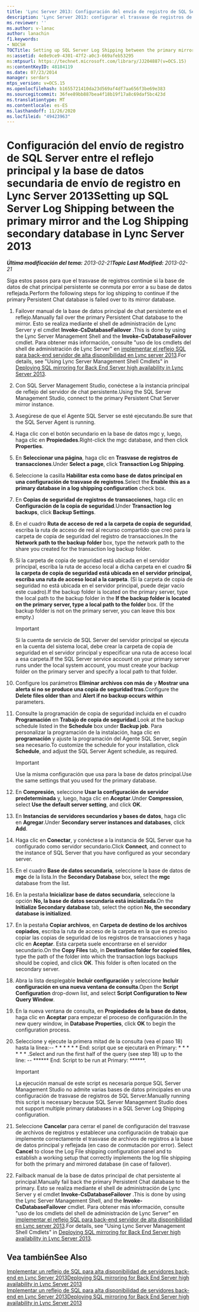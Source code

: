 ```yaml
---
title: 'Lync Server 2013: Configuración del envío de registro de SQL Server entre el reflejo principal y la base de datos secundaria de envío de registro'
description: 'Lync Server 2013: configurar el trasvase de registros de SQL Server entre el reflejo principal y la base de datos secundaria de trasvase de registros.'
ms.reviewer: ''
ms.author: v-lanac
author: lanachin
f1.keywords:
- NOCSH
TOCTitle: Setting up SQL Server Log Shipping between the primary mirror and the Log Shipping secondary database
ms:assetid: 4e8e9ce9-4301-47f2-a0c3-669afeb53295
ms:mtpsurl: https://technet.microsoft.com/library/JJ204887(v=OCS.15)
ms:contentKeyID: 48184119
ms.date: 07/23/2014
manager: serdars
mtps_version: v=OCS.15
ms.openlocfilehash: b1655721410da23d569af4df7aa656f3be69e383
ms.sourcegitcommit: 36fee89bb887bea4f18b19f17a8c69daf5bc423d
ms.translationtype: MT
ms.contentlocale: es-ES
ms.lasthandoff: 11/26/2020
ms.locfileid: "49423963"
---
```

# <a name="setting-up-sql-server-log-shipping-between-the-primary-mirror-and-the-log-shipping-secondary-database-in-lync-server-2013"></a><span data-ttu-id="3953b-103">Configuración del envío de registro de SQL Server entre el reflejo principal y la base de datos secundaria de envío de registro en Lync Server 2013</span><span class="sxs-lookup"><span data-stu-id="3953b-103">Setting up SQL Server Log Shipping between the primary mirror and the Log Shipping secondary database in Lync Server 2013</span></span>

<div data-xmlns="http://www.w3.org/1999/xhtml">

<div class="topic" data-xmlns="http://www.w3.org/1999/xhtml" data-msxsl="urn:schemas-microsoft-com:xslt" data-cs="https://msdn.microsoft.com/">

<div data-asp="https://msdn2.microsoft.com/asp">



</div>

<div id="mainSection">

<div id="mainBody"><span data-ttu-id="3953b-104">

<span> </span></span><span class="sxs-lookup"><span data-stu-id="3953b-104">

<span> </span></span></span>

<span data-ttu-id="3953b-105">_**Última modificación del tema:** 2013-02-21_</span><span class="sxs-lookup"><span data-stu-id="3953b-105">_**Topic Last Modified:** 2013-02-21_</span></span>

<span data-ttu-id="3953b-106">Siga estos pasos para que el trasvase de registros continúe si la base de datos de chat principal persistente se conmuta por error a su base de datos reflejada.</span><span class="sxs-lookup"><span data-stu-id="3953b-106">Perform the following steps for log shipping to continue if the primary Persistent Chat database is failed over to its mirror database.</span></span>

1.  <span data-ttu-id="3953b-107">Failover manual de la base de datos principal de chat persistente en el reflejo.</span><span class="sxs-lookup"><span data-stu-id="3953b-107">Manually fail over the primary Persistent Chat database to the mirror.</span></span> <span data-ttu-id="3953b-108">Esto se realiza mediante el shell de administración de Lync Server y el cmdlet **Invoke-CsDatabaseFailover** .</span><span class="sxs-lookup"><span data-stu-id="3953b-108">This is done by using the Lync Server Management Shell and the **Invoke-CsDatabaseFailover** cmdlet.</span></span> <span data-ttu-id="3953b-109">Para obtener más información, consulte "uso de los cmdlets del shell de administración de Lync Server" en [implementar el reflejo SQL para back-end servidor de alta disponibilidad en Lync server 2013](lync-server-2013-deploying-sql-mirroring-for-back-end-server-high-availability.md).</span><span class="sxs-lookup"><span data-stu-id="3953b-109">For details, see "Using Lync Server Management Shell Cmdlets" in [Deploying SQL mirroring for Back End Server high availability in Lync Server 2013](lync-server-2013-deploying-sql-mirroring-for-back-end-server-high-availability.md).</span></span>

2.  <span data-ttu-id="3953b-110">Con SQL Server Management Studio, conéctese a la instancia principal de reflejo del servidor de chat persistente.</span><span class="sxs-lookup"><span data-stu-id="3953b-110">Using the SQL Server Management Studio, connect to the primary Persistent Chat Server mirror instance.</span></span>

3.  <span data-ttu-id="3953b-111">Asegúrese de que el Agente SQL Server se esté ejecutando.</span><span class="sxs-lookup"><span data-stu-id="3953b-111">Be sure that the SQL Server Agent is running.</span></span>

4.  <span data-ttu-id="3953b-112">Haga clic con el botón secundario en la base de datos mgc y, luego, haga clic en **Propiedades**.</span><span class="sxs-lookup"><span data-stu-id="3953b-112">Right-click the mgc database, and then click **Properties**.</span></span>

5.  <span data-ttu-id="3953b-113">En **Seleccionar una página**, haga clic en **Trasvase de registros de transacciones**.</span><span class="sxs-lookup"><span data-stu-id="3953b-113">Under **Select a page**, click **Transaction Log Shipping**.</span></span>

6.  <span data-ttu-id="3953b-114">Seleccione la casilla **Habilitar esta como base de datos principal en una configuración de trasvase de registros**.</span><span class="sxs-lookup"><span data-stu-id="3953b-114">Select the **Enable this as a primary database in a log shipping configuration** check box.</span></span>

7.  <span data-ttu-id="3953b-115">En **Copias de seguridad de registros de transacciones**, haga clic en **Configuración de la copia de seguridad**.</span><span class="sxs-lookup"><span data-stu-id="3953b-115">Under **Transaction log backups**, click **Backup Settings**.</span></span>

8.  <span data-ttu-id="3953b-116">En el cuadro **Ruta de acceso de red a la carpeta de copia de seguridad**, escriba la ruta de acceso de red al recurso compartido que creó para la carpeta de copia de seguridad del registro de transacciones.</span><span class="sxs-lookup"><span data-stu-id="3953b-116">In the **Network path to the backup folder** box, type the network path to the share you created for the transaction log backup folder.</span></span>

9.  <span data-ttu-id="3953b-p102">Si la carpeta de copia de seguridad está ubicada en el servidor principal, escriba la ruta de acceso local a dicha carpeta en el cuadro **Si la carpeta de copia de seguridad está ubicada en el servidor principal, escriba una ruta de acceso local a la carpeta**. (Si la carpeta de copia de seguridad no está ubicada en el servidor principal, puede dejar vacío este cuadro).</span><span class="sxs-lookup"><span data-stu-id="3953b-p102">If the backup folder is located on the primary server, type the local path to the backup folder in the **If the backup folder is located on the primary server, type a local path to the folder** box. (If the backup folder is not on the primary server, you can leave this box empty.)</span></span>
    
    <div>
    

    > [!IMPORTANT]  
    > <span data-ttu-id="3953b-119">Si la cuenta de servicio de SQL Server del servidor principal se ejecuta en la cuenta del sistema local, debe crear la carpeta de copia de seguridad en el servidor principal y especificar una ruta de acceso local a esa carpeta.</span><span class="sxs-lookup"><span data-stu-id="3953b-119">If the SQL Server service account on your primary server runs under the local system account, you must create your backup folder on the primary server and specify a local path to that folder.</span></span>

    
    </div>

10. <span data-ttu-id="3953b-120">Configure los parámetros **Eliminar archivos con más de** y **Mostrar una alerta si no se produce una copia de seguridad tras**.</span><span class="sxs-lookup"><span data-stu-id="3953b-120">Configure the **Delete files older than** and **Alert if no backup occurs within** parameters.</span></span>

11. <span data-ttu-id="3953b-121">Consulte la programación de copia de seguridad incluida en el cuadro **Programación** en **Trabajo de copia de seguridad**.</span><span class="sxs-lookup"><span data-stu-id="3953b-121">Look at the backup schedule listed in the **Schedule** box under **Backup job**.</span></span> <span data-ttu-id="3953b-122">Para personalizar la programación de la instalación, haga clic en **programación** y ajuste la programación del Agente SQL Server, según sea necesario.</span><span class="sxs-lookup"><span data-stu-id="3953b-122">To customize the schedule for your installation, click **Schedule**, and adjust the SQL Server Agent schedule, as required.</span></span>
    
    <div>
    

    > [!IMPORTANT]  
    > <span data-ttu-id="3953b-123">Use la misma configuración que usa para la base de datos principal.</span><span class="sxs-lookup"><span data-stu-id="3953b-123">Use the same settings that you used for the primary database.</span></span>

    
    </div>

12. <span data-ttu-id="3953b-124">En **Compresión**, seleccione **Usar la configuración de servidor predeterminada** y, luego, haga clic en **Aceptar**.</span><span class="sxs-lookup"><span data-stu-id="3953b-124">Under **Compression**, select **Use the default server setting**, and click **OK**.</span></span>

13. <span data-ttu-id="3953b-125">En **Instancias de servidores secundarios y bases de datos**, haga clic en **Agregar**.</span><span class="sxs-lookup"><span data-stu-id="3953b-125">Under **Secondary server instances and databases**, click **Add**.</span></span>

14. <span data-ttu-id="3953b-126">Haga clic en **Conectar**, y conéctese a la instancia de SQL Server que ha configurado como servidor secundario.</span><span class="sxs-lookup"><span data-stu-id="3953b-126">Click **Connect**, and connect to the instance of SQL Server that you have configured as your secondary server.</span></span>

15. <span data-ttu-id="3953b-127">En el cuadro **Base de datos secundaria**, seleccione la base de datos de **mgc** de la lista.</span><span class="sxs-lookup"><span data-stu-id="3953b-127">In the **Secondary Database** box, select the **mgc** database from the list.</span></span>

16. <span data-ttu-id="3953b-128">En la pestaña **Inicializar base de datos secundaria**, seleccione la opción **No, la base de datos secundaria está inicializada**.</span><span class="sxs-lookup"><span data-stu-id="3953b-128">On the **Initialize Secondary database** tab, select the option **No, the secondary database is initialized**.</span></span>

17. <span data-ttu-id="3953b-p104">En la pestaña **Copiar archivos**, en **Carpeta de destino de los archivos copiados**, escriba la ruta de acceso de la carpeta en la que es preciso copiar las copias de seguridad de los registros de transacciones y haga clic en **Aceptar**. Esta carpeta suele encontrarse en el servidor secundario.</span><span class="sxs-lookup"><span data-stu-id="3953b-p104">On the **Copy Files** tab, in **Destination folder for copied files**, type the path of the folder into which the transaction logs backups should be copied, and click **OK**. This folder is often located on the secondary server.</span></span>

18. <span data-ttu-id="3953b-131">Abra la lista desplegable **Incluir configuración** y seleccione **Incluir configuración en una nueva ventana de consulta**.</span><span class="sxs-lookup"><span data-stu-id="3953b-131">Open the **Script Configuration** drop-down list, and select **Script Configuration to New Query Window**.</span></span>

19. <span data-ttu-id="3953b-132">En la nueva ventana de consulta, en **Propiedades de la base de datos**, haga clic en **Aceptar** para empezar el proceso de configuración.</span><span class="sxs-lookup"><span data-stu-id="3953b-132">In the new query window, in **Database Properties**, click **OK** to begin the configuration process.</span></span>

20. <span data-ttu-id="3953b-133">Seleccione y ejecute la primera mitad de la consulta (vea el paso 18) hasta la línea:-- \* \* \* \* \* \* End: script que se ejecutará en Primary: \* \* \* \* \* \* .</span><span class="sxs-lookup"><span data-stu-id="3953b-133">Select and run the first half of the query (see step 18) up to the line: -- \*\*\*\*\*\* End: Script to be run at Primary: \*\*\*\*\*\*.</span></span>
    
    <div>
    

    > [!IMPORTANT]  
    > <span data-ttu-id="3953b-134">La ejecución manual de este script es necesaria porque SQL Server Management Studio no admite varias bases de datos principales en una configuración de trasvase de registros de SQL Server.</span><span class="sxs-lookup"><span data-stu-id="3953b-134">Manually running this script is necessary because SQL Server Management Studio does not support multiple primary databases in a SQL Server Log Shipping configuration.</span></span>

    
    </div>

21. <span data-ttu-id="3953b-135">Seleccione **Cancelar** para cerrar el panel de configuración del trasvase de archivos de registros y establecer una configuración de trabajo que implemente correctamente el trasvase de archivos de registros a la base de datos principal y reflejada (en caso de conmutación por error). </span><span class="sxs-lookup"><span data-stu-id="3953b-135">Select **Cancel** to close the Log File shipping configuration panel and to establish a working setup that correctly implements the log file shipping for both the primary and mirrored database (in case of failover).</span></span>

22. <span data-ttu-id="3953b-136">Failback manual de la base de datos principal de chat persistente al principal.</span><span class="sxs-lookup"><span data-stu-id="3953b-136">Manually fail back the primary Persistent Chat database to the primary.</span></span> <span data-ttu-id="3953b-137">Esto se realiza mediante el shell de administración de Lync Server y el cmdlet **Invoke-CsDatabaseFailover** .</span><span class="sxs-lookup"><span data-stu-id="3953b-137">This is done by using the Lync Server Management Shell, and the **Invoke-CsDatabaseFailover** cmdlet.</span></span> <span data-ttu-id="3953b-138">Para obtener más información, consulte "uso de los cmdlets del shell de administración de Lync Server" en [implementar el reflejo SQL para back-end servidor de alta disponibilidad en Lync server 2013](lync-server-2013-deploying-sql-mirroring-for-back-end-server-high-availability.md).</span><span class="sxs-lookup"><span data-stu-id="3953b-138">For details, see "Using Lync Server Management Shell Cmdlets" in [Deploying SQL mirroring for Back End Server high availability in Lync Server 2013](lync-server-2013-deploying-sql-mirroring-for-back-end-server-high-availability.md).</span></span>

<div>

## <a name="see-also"></a><span data-ttu-id="3953b-139">Vea también</span><span class="sxs-lookup"><span data-stu-id="3953b-139">See Also</span></span>


[<span data-ttu-id="3953b-140">Implementar un reflejo de SQL para alta disponibilidad de servidores back-end en Lync Server 2013</span><span class="sxs-lookup"><span data-stu-id="3953b-140">Deploying SQL mirroring for Back End Server high availability in Lync Server 2013</span></span>](lync-server-2013-deploying-sql-mirroring-for-back-end-server-high-availability.md)  
[<span data-ttu-id="3953b-141">Implementar un reflejo de SQL para alta disponibilidad de servidores back-end en Lync Server 2013</span><span class="sxs-lookup"><span data-stu-id="3953b-141">Deploying SQL mirroring for Back End Server high availability in Lync Server 2013</span></span>](lync-server-2013-deploying-sql-mirroring-for-back-end-server-high-availability.md)  
  

<span data-ttu-id="3953b-142"></div>

</div>

<span> </span>

</div>

</div>

</span><span class="sxs-lookup"><span data-stu-id="3953b-142"></div>

</div>

<span> </span>

</div>

</div>

</span></span></div>

